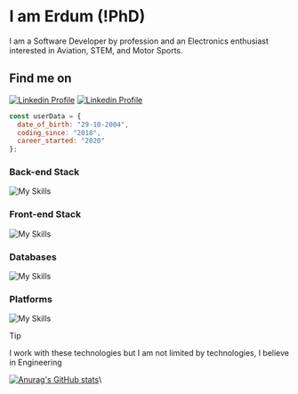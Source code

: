 # I am Erdum (!PhD)

I am a Software Developer by profession and an Electronics enthusiast interested in Aviation, STEM, and Motor Sports.

## Find me on
[![Linkedin Profile](https://skillicons.dev/icons?i=linkedin)](https://linkedin.com/in/erdum)
[![Linkedin Profile](https://skillicons.dev/icons?i=twitter)](https://twitter.com/erdumadnan)

```js
const userData = {
  date_of_birth: "29-10-2004",
  coding_since: "2018",
  career_started: "2020"
};
```

### Back-end Stack
![My Skills](https://skillicons.dev/icons?i=php,laravel,golang)

### Front-end Stack
![My Skills](https://skillicons.dev/icons?i=tailwind,html,js,react)

### Databases
![My Skills](https://skillicons.dev/icons?i=mysql,firebase,sqlite)

### Platforms
![My Skills](https://skillicons.dev/icons?i=vercel,gcp,stackoverflow)

> [!TIP]
> I work with these technologies but I am not limited by technologies, I believe in Engineering

[![Anurag's GitHub stats](https://github-readme-stats.vercel.app/api?username=erdum&show_icons=true&include_all_commits=true&icon_color=e95420&title_color=e95420)](https://github.com/anuraghazra/github-readme-stats)\
